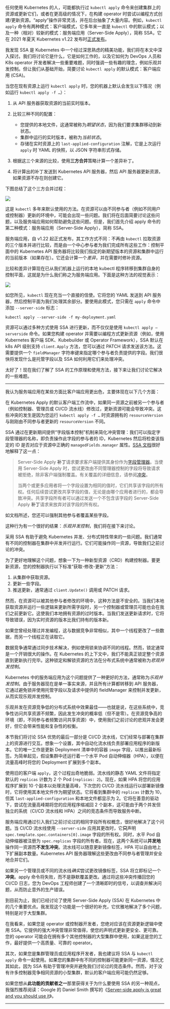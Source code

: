 任何使用 Kubernetes 的人，可能都执行过 `kubectl apply` 命令来创建集群上的资源或更新它们，或者在更高级的情况下，在构建 operator 时尝试以编程方式创建/更新资源。“apply”操作非常灵活，并在后台抽象了大量内容。例如，`kubectl apply` 命令有两种模式：客户端模式，它多年来一直是 `kubectl` 中的默认模式；以及一种（相对）较新的模式：服务端应用（Server-Side Apply），简称 SSA，它在 2021 年夏天 Kubernetes v1.22 发布时[正式发布](https://kubernetes.io/blog/2021/08/04/kubernetes-1-22-release-announcement/)。

我发现 SSA 是 Kubernetes 中一个经过深思熟虑的精美功能，我们将在本文中深入探讨。我们将讨论它是什么，它是如何工作的，以及它如何为 DevOps 人员和 K8s operator 开发者解决一些重要难题，同时强调一些有趣的理念，例如乐观并发控制。但让我们从基础开始，简要讨论 `kubectl apply` 的默认模式：客户端应用 (CSA)。

当您在现有资源上运行 `kubectl apply` 时，您的机器上默认会发生以下情况（例如运行 `kubectl apply -f …`）：

1. 从 API 服务器获取资源的当前实时版本。
2. 比较三种不同的配置：

   * 您提供的本地文件，这通常被称为*期望状态*，因为我们要求集群移动到新状态。
   * 集群中运行的实时版本，被称为*当前状态*。
   * 存储在实时资源上的 `last-applied-configuration` 注解，它是上次运行 `apply` 时 YAML 的快照，以 JSON 字符串形式存储。
3. 根据这三个来源的比较，使用**三方合并**策略计算一个差异补丁。
4. 将计算出的补丁发送到 Kubernetes API 服务器，然后 API 服务器更新资源，如果资源不存在则创建它。

下图总结了这个三方合并过程：

[![](https://substackcdn.com/image/fetch/$s_!PY0G!,w_1456,c_limit,f_auto,q_auto:good,fl_progressive:steep/https%3A%2F%2Fsubstack-post-media.s3.amazonaws.com%2Fpublic%2Fimages%2F9afa0205-f325-403c-afeb-c72ef5c3bf79_1427x542.png)](https://substackcdn.com/image/fetch/$s_!PY0G!,f_auto,q_auto:good,fl_progressive:steep/https%3A%2F%2Fsubstack-post-media.s3.amazonaws.com%2Fpublic%2Fimages%2F9afa0205-f325-403c-afeb-c72ef5c3bf79_1427x542.png)

这是 `kubectl` 多年来默认使用的方法。在资源可以由不同参与者（例如不同用户或控制器）更新的环境中，可能会出现一些问题。我们将在后面简要讨论这些问题，以及服务端应用如何帮助避免这些问题。但是，我们首先介绍 apply 命令的第二种模式：服务端应用（Server-Side Apply），简称 SSA。

服务端应用，自 v1.22 起正式发布，其工作方式不同：不再由 `kubectl` 拉取资源的三个版本并进行比较，而是由一个中心参与者为我们完成所有这些工作：控制平面中的 Kubernetes API 服务器将比较我们指定的新期望版本的资源和集群中运行的当前版本（如果存在）。它还会计算一个*差异*，并在需要时修补资源。

比较和差异计算现在已从我们机器上运行的本地 kubectl 程序转移到集群自身的控制平面，这就是为什么我们称之为服务端应用。下面是这种方法的视觉表示：

[![](https://substackcdn.com/image/fetch/$s_!7yrz!,w_1456,c_limit,f_auto,q_auto:good,fl_progressive:steep/https%3A%2F%2Fsubstack-post-media.s3.amazonaws.com%2Fpublic%2Fimages%2Ffd813a52-32dd-4cf2-a252-6a709af8c39d_1003x480.png)](https://substackcdn.com/image/fetch/$s_!7yrz!,f_auto,q_auto:good,fl_progressive:steep/https%3A%2F%2Fsubstack-post-media.s3.amazonaws.com%2Fpublic%2Fimages%2Ffd813a52-32dd-4cf2-a252-6a709af8c39d_1003x480.png)

如您所见，`kubectl` 现在充当一个直接的信使。它将您的 YAML 发送到 API 服务器，然后控制平面为我们处理其余部分。要使用此模式，您只需在 `apply` 命令中添加 `--server-side` 标志：

`kubectl apply --server-side -f my-deployment.yaml`

资源可以通过多种方式使用 SSA 进行更新，而不仅仅是使用 `kubectl apply —serverside` 命令。如果您构建 operator 并需要以编程方式更新资源（例如，使用 Kubernetes 客户端 SDK、Kubebuilder 或 Operator Framework），SSA 默认在 k8s API 级别支持 `client.Apply` 方法，您可以通过 PATCH 请求发送该方法。这需要提供一个 `fieldManager` 字符串键来指定哪个参与者负责提供的字段。我们很快将发现什么是托管字段以及 SSA 如何利用它们来处理冲突。

太好了！现在我们了解了 SSA 的工作原理和使用方法，接下来让我们讨论它解决的一些难题。

---

我认为服务端应用在某些方面比客户端应用更出色，主要体现在以下几个方面：

在 Kubernetes Apply 的默认客户端工作流中，如果同一资源之前被另一个参与者（例如控制器、管理员或 CI/CD 流水线）修改过，更新资源可能会导致冲突。这些冲突的发生是因为您运行 `kubectl apply -f …` 时资源拥有的 `resourceVersion` 与刚刚由不同参与者更新的 `resourceVersion` 不同。

SSA 通过在更新期间提供“字段版本控制”机制来简化冲突管理：我们可以指定字段管理器的名称，即负责操作此字段的参与者的 ID，Kubernetes 然后将检查该指定的 ID 是否对应于资源中正确的 `managedFields.manager` 属性。[SSA 文档](https://kubernetes.io/docs/reference/using-api/server-side-apply/#field-management)很好地解释了这一点：

> Server-Side Apply **补丁**请求要求客户端提供其身份作为[字段管理器](https://kubernetes.io/docs/reference/using-api/server-side-apply/#managers)。当使用 Server-Side Apply 时，尝试更改由不同管理器控制的字段将导致请求被拒绝，除非客户端强制覆盖。有关覆盖的详细信息，请参阅[冲突](https://kubernetes.io/docs/reference/using-api/server-side-apply/#conflicts)。
>
> 当两个或更多应用者将一个字段设置为相同的值时，它们共享该字段的所有权。任何后续尝试更改共享字段的值，无论是由哪个应用者进行的，都会导致冲突。共享字段所有者可以通过发送一个不包含该字段的 Server-Side Apply **补丁**请求来放弃对该字段的所有权。

如文档所述，您还可以强制其他参与者覆盖某些字段。

这种行为有一个很好的结果：*乐观并发控制*，我们将在接下来讨论。

采用 SSA 有助于避免 Kubernetes 并发、分布式特性带来的一些问题。我们通常有不同的控制器在集群中并发并行运行。它们可能操作同一资源，导致我们之前讨论的冲突。

为了更好地理解这个问题，想象一下为一种新型资源（CRD）构建控制器。要更新资源，您的控制器执行以下标准“获取-修改-更新”方法：

1. 从集群中获取资源。
2. 更新一些字段。
3. 推送更新，通常通过 `client.Update()` 调用或 PATCH 请求。

然而，在资源可以被其他参与者修改的环境中，这种方法是不安全的。当我们本地获取资源并运行一些逻辑来更新所需字段时，另一个控制器或管理员可能也会在我们之前更新它。这使我们本地拥有资源的过时版本。当我们发送更新请求时，它将导致错误，因为实时资源的版本比我们持有的版本新。

如果您曾经处理过并发编程，这与数据竞争非常相似，其中一个线程更改了一些数据，而另一个线程正在读取它。

数据竞争通常通过同步技术解决，例如使用锁来协调不同的线程。然而，锁定通常是一个开销很大的操作。在 Kubernetes 的上下文中，我们不能真正锁定整个资源直到更新执行完毕。这种锁定和解锁资源的方法在分布式系统中通常被称为*悲观并发控制*。

Kubernetes 中的服务端应用为这个问题提供了一种更好的方法，通常称为*乐观并发控制*。由于服务器现在是单一事实来源，并且所有计算都转移到 API 服务器，它通过避免锁并使用托管字段以及请求中提供的 fieldManager 来控制并发更新，从而实现乐观并发控制。

乐观并发在资源竞争低的分布式系统中效果最佳——也就是说，在这些系统中，竞争性访问共享资源不频繁，因此发生冲突的概率低（但不是零）。在资源竞争高的环境（即，不同参与者频繁访问共享资源）中，使用我们之前讨论的悲观并发会更好，但它会带来性能和复杂性的权衡。

本节我们将讨论 SSA 优势的最后一部分是 CI/CD 流水线，它们经常与部署在集群上的资源进行交互。想象一个设置，其中自动化流水线负责部署应用程序的新版本。它的唯一工作是更新 Deployment 清单中的容器 `image` 字段，以推出最新标签。为简单起见，假设集群中还运行着一个水平 Pod 自动伸缩器（HPA），以便在流量高峰时将您的 Deployment 扩展到多个副本。

使用旧的客户端 `apply`，这个过程出奇地脆弱。流水线的静态 YAML 文件将指定默认的 `replicas` 计数为 2 个 Pod (`replicas: 2`)。现在，如果 HPA 将您的应用程序扩展到 10 个副本以处理流量高峰，下次您的 CI/CD 流水线运行以部署新镜像时，它将使用其本地文件作为期望状态。它将看到集群中的 `replicas` 计数为 10，但其 `last-applied-configuration` 和本地文件都显示为 2。它将在善意的驱动下，尝试在流量高峰期将您的应用程序缩减回 2 个副本，这可能由于两个并发但独立的系统（CI/CD 流水线和 HPA）之间的竞态条件而导致服务中断。

服务端应用通过引入我们之前讨论过的相同字段所有权概念，很好地解决了这个问题。当 CI/CD 流水线使用 `--server-side` 应用其更改时，它**只**声明 `spec.template.spec.containers[0].image` 字段的所有权。同时，水平 Pod 自动伸缩器被注册为 `spec.replicas` 字段的所有者。现在，这两个系统可以**并发地**操作同一资源而**不发生冲突**。流水线可以随意更新镜像标签，HPA 可以自由地上下扩展副本数量。Kubernetes API 服务器理解这些更改由不同参与者管理并安全地合并它们。

如果另一个管理员或不同的流水线*确实*尝试更改镜像标签，SSA 将立即标记一个**冲突**。apply 命令将失败，而不是静默覆盖更改。通过将这些冲突传播回您的 CI/CD 日志，您为 DevOps 工程师创建了一个清晰即时的信号，以调查并解决问题，从而防止意外的生产错误。

到目前为止，我们已经讨论了使用 Server-Side Apply (SSA) 在 Kubernetes 中的几个重要优点。我发现这个功能是一个很好的补充，它优雅地解决了多个问题，特别是对于大型集群。

在我看来，如果您是 operator 或控制器开发者，您绝对应该在资源更新逻辑中使用 SSA。它提供的强大冲突管理非常值得，使您的声明式更新更安全、更可靠。您的 operator 可能会在拥有多个其他控制器的大型集群中使用，如果这是您的工作，最好提供一个高质量、可靠的 operator。

其次，如果您是集群管理员或应用程序开发者，我也建议将 SSA 与 `kubectl apply` 命令一起使用。如果您的集群中有不同的控制器可能更新同一资源，情况尤其如此，因为 SSA 有助于管理冲突并避免我们讨论过的竞态条件。然而，对于没有许多控制器竞争相同资源的小型集群，默认的客户端应用可能仍然足够。

如果您想从**此功能的贡献者之一**那里获得关于为什么要使用 SSA 的另一种观点，我强烈推荐阅读：Google 的 Daniel Smith 撰写的《[Server-side apply is great and you should use it](https://kubernetes.io/blog/2022/10/20/advanced-server-side-apply/)》。

---